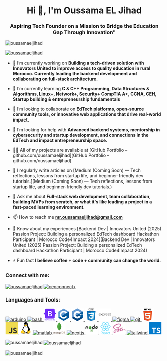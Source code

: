 <h1 align="center">Hi 👋, I'm Oussama EL Jihad</h1>
<h3 align="center">Aspiring Tech Founder on a Mission to Bridge the Education Gap Through Innovation"</h3>

<p align="left"> <img src="https://komarev.com/ghpvc/?username=oussamaeljihad&label=Profile%20views&color=0e75b6&style=flat" alt="oussamaeljihad" /> </p>

<p align="left"> <a href="https://github.com/ryo-ma/github-profile-trophy"><img src="https://github-profile-trophy.vercel.app/?username=oussamaeljihad" alt="oussamaeljihad" /></a> </p>

- 🔭 I’m currently working on **Building a tech-driven solution with Innovators United to improve access to quality education in rural Morocco. Currently leading the backend development and collaborating on full-stack architecture.**

- 🌱 I’m currently learning **C & C++ Programming, Data Structures & Algorithms, Linux+, Network+, Security+ CompTIA A+, CCNA, CEH, Startup building & entrepreneurship fundamentals**

- 👯 I’m looking to collaborate on **EdTech platforms, open-source community tools, or innovative web applications that drive real-world impact.**

- 🤝 I’m looking for help with **Advanced backend systems, mentorship in cybersecurity and startup development, and connections in the EdTech and impact entrepreneurship space.**

- 👨‍💻 All of my projects are available at [GitHub Portfolio – github.com/oussamaeljihad](GitHub Portfolio – github.com/oussamaeljihad)

- 📝 I regularly write articles on [Medium (Coming Soon) — Tech reflections, lessons from startup life, and beginner-friendly dev tutorials.](Medium (Coming Soon) — Tech reflections, lessons from startup life, and beginner-friendly dev tutorials.)

- 💬 Ask me about **Full-stack web development, team collaboration, building MVPs from scratch, or what it's like leading a project in a fast-paced learning environment.**

- 📫 How to reach me **mr.oussamaeljihad@gmail.com**

- 📄 Know about my experiences [Backend Dev | Innovators United (2025) Passion Project: Building a personalized EdTech dashboard Hackathon Participant | Morocco Code4Impact 2024](Backend Dev | Innovators United (2025) Passion Project: Building a personalized EdTech dashboard Hackathon Participant | Morocco Code4Impact 2024)

- ⚡ Fun fact **I believe coffee + code + community can change the world.**

<h3 align="left">Connect with me:</h3>
<p align="left">
<a href="https://linkedin.com/in/oussamaeljihad" target="blank"><img align="center" src="https://raw.githubusercontent.com/rahuldkjain/github-profile-readme-generator/master/src/images/icons/Social/linked-in-alt.svg" alt="oussamaeljihad" height="30" width="40" /></a>
<a href="https://instagram.com/ceoconnectx" target="blank"><img align="center" src="https://raw.githubusercontent.com/rahuldkjain/github-profile-readme-generator/master/src/images/icons/Social/instagram.svg" alt="ceoconnectx" height="30" width="40" /></a>
</p>

<h3 align="left">Languages and Tools:</h3>
<p align="left"> <a href="https://www.arduino.cc/" target="_blank" rel="noreferrer"> <img src="https://cdn.worldvectorlogo.com/logos/arduino-1.svg" alt="arduino" width="40" height="40"/> </a> <a href="https://www.gnu.org/software/bash/" target="_blank" rel="noreferrer"> <img src="https://www.vectorlogo.zone/logos/gnu_bash/gnu_bash-icon.svg" alt="bash" width="40" height="40"/> </a> <a href="https://getbootstrap.com" target="_blank" rel="noreferrer"> <img src="https://raw.githubusercontent.com/devicons/devicon/master/icons/bootstrap/bootstrap-plain-wordmark.svg" alt="bootstrap" width="40" height="40"/> </a> <a href="https://www.cprogramming.com/" target="_blank" rel="noreferrer"> <img src="https://raw.githubusercontent.com/devicons/devicon/master/icons/c/c-original.svg" alt="c" width="40" height="40"/> </a> <a href="https://www.w3schools.com/cpp/" target="_blank" rel="noreferrer"> <img src="https://raw.githubusercontent.com/devicons/devicon/master/icons/cplusplus/cplusplus-original.svg" alt="cplusplus" width="40" height="40"/> </a> <a href="https://www.w3schools.com/css/" target="_blank" rel="noreferrer"> <img src="https://raw.githubusercontent.com/devicons/devicon/master/icons/css3/css3-original-wordmark.svg" alt="css3" width="40" height="40"/> </a> <a href="https://expressjs.com" target="_blank" rel="noreferrer"> <img src="https://raw.githubusercontent.com/devicons/devicon/master/icons/express/express-original-wordmark.svg" alt="express" width="40" height="40"/> </a> <a href="https://www.figma.com/" target="_blank" rel="noreferrer"> <img src="https://www.vectorlogo.zone/logos/figma/figma-icon.svg" alt="figma" width="40" height="40"/> </a> <a href="https://git-scm.com/" target="_blank" rel="noreferrer"> <img src="https://www.vectorlogo.zone/logos/git-scm/git-scm-icon.svg" alt="git" width="40" height="40"/> </a> <a href="https://www.w3.org/html/" target="_blank" rel="noreferrer"> <img src="https://raw.githubusercontent.com/devicons/devicon/master/icons/html5/html5-original-wordmark.svg" alt="html5" width="40" height="40"/> </a> <a href="https://developer.mozilla.org/en-US/docs/Web/JavaScript" target="_blank" rel="noreferrer"> <img src="https://raw.githubusercontent.com/devicons/devicon/master/icons/javascript/javascript-original.svg" alt="javascript" width="40" height="40"/> </a> <a href="https://www.linux.org/" target="_blank" rel="noreferrer"> <img src="https://raw.githubusercontent.com/devicons/devicon/master/icons/linux/linux-original.svg" alt="linux" width="40" height="40"/> </a> <a href="https://www.mathworks.com/" target="_blank" rel="noreferrer"> <img src="https://upload.wikimedia.org/wikipedia/commons/2/21/Matlab_Logo.png" alt="matlab" width="40" height="40"/> </a> <a href="https://www.mongodb.com/" target="_blank" rel="noreferrer"> <img src="https://raw.githubusercontent.com/devicons/devicon/master/icons/mongodb/mongodb-original-wordmark.svg" alt="mongodb" width="40" height="40"/> </a> <a href="https://nextjs.org/" target="_blank" rel="noreferrer"> <img src="https://cdn.worldvectorlogo.com/logos/nextjs-2.svg" alt="nextjs" width="40" height="40"/> </a> <a href="https://nodejs.org" target="_blank" rel="noreferrer"> <img src="https://raw.githubusercontent.com/devicons/devicon/master/icons/nodejs/nodejs-original-wordmark.svg" alt="nodejs" width="40" height="40"/> </a> <a href="https://reactjs.org/" target="_blank" rel="noreferrer"> <img src="https://raw.githubusercontent.com/devicons/devicon/master/icons/react/react-original-wordmark.svg" alt="react" width="40" height="40"/> </a> <a href="https://sass-lang.com" target="_blank" rel="noreferrer"> <img src="https://raw.githubusercontent.com/devicons/devicon/master/icons/sass/sass-original.svg" alt="sass" width="40" height="40"/> </a> <a href="https://tailwindcss.com/" target="_blank" rel="noreferrer"> <img src="https://www.vectorlogo.zone/logos/tailwindcss/tailwindcss-icon.svg" alt="tailwind" width="40" height="40"/> </a> <a href="https://www.typescriptlang.org/" target="_blank" rel="noreferrer"> <img src="https://raw.githubusercontent.com/devicons/devicon/master/icons/typescript/typescript-original.svg" alt="typescript" width="40" height="40"/> </a> </p>

<p><img align="left" src="https://github-readme-stats.vercel.app/api/top-langs?username=oussamaeljihad&show_icons=true&locale=en&layout=compact" alt="oussamaeljihad" /></p>

<p>&nbsp;<img align="center" src="https://github-readme-stats.vercel.app/api?username=oussamaeljihad&show_icons=true&locale=en" alt="oussamaeljihad" /></p>

<p><img align="center" src="https://github-readme-streak-stats.herokuapp.com/?user=oussamaeljihad&" alt="oussamaeljihad" /></p>
